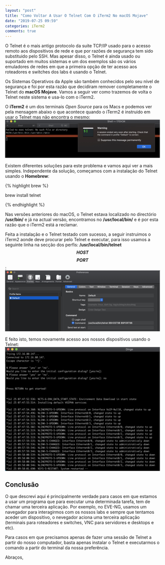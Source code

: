 ```yaml
---
layout: "post"
title: "Como Voltar A Usar O Telnet Com O iTerm2 No macOS Mojave"
date: "2019-07-25 09:59"
categories: iTerm2
comments: true
---
```

O Telnet é o mais antigo protocolo da suite TCP/IP usado para o acesso remoto aos dispositivos de rede e que por razões de segurança tem sido substituido pelo SSH. Mas apesar disso, o Telnet é ainda usado ou suportado em muitos sistemas e um dos exemplos são os vários emuladores de redes em que a primeira opção de ter acesso aos roteadores e switches dos labs é usando o Telnet.

Os Sistemas Operativos da Apple são também conhecidos pelo seu nível de segurança e foi por esta razão que decidiram remover completamente o Telnet do **macOS Mojave**. Vamos a seguir ver como trazemos de volta o Telnet neste sistema e usa-lo com o iTerm2.

O **iTerm2** é um dos terminais *Open Source* para os Macs e podemos ver pela mensagem abaixo o que acontece quando o iTerm2 é instruido em usar o Telnet mas não encontra o mesmo:
<img src="/assets/iterm2_telnet_msg.jpg" class="align-center">

Existem diferentes soluções para este problema e vamos aqui ver a mais simples. Independente da solução, começamos com a instalação do Telnet usando o **Homebrew**:

{% highlight brew %}

brew install telnet

{% endhighlight %}

Nas versões anteriores do macOS, o Telnet estava localizado no directório **/usr/bin/** e já na actual versão, encontramos no **/usr/local/bin/** e é por esta razão que o iTerm2 está a reclamar.

Feita a instalação e o Telnet testado com sucesso, a seguir instruimos o iTerm2 aonde deve procurar pelo Telnet e executar, para isso usamos a seguinte linha na secção dos perfis: **/usr/local/bin/telnet $$HOST$$ $$PORT$$**:
<img src="/assets/iterm2_profiles.jpg" class="align-center">

E feito isto, temos novamente acesso aos nossos dispositivos usando o Telnet:
<img src="/assets/iterm2_telnet_success.jpg" class="align-center">

## Conclusão
O que descrevi aqui é principalmente verdade para casos em que estamos a usar um programa que para executar uma determinada tarefa, tem de chamar uma terceira aplicação. Por exemplo, no EVE-NG, usamos um navegador para interagirmos com os nossos labs e sempre que tentamos aceder um dispositivo, o nevegador aciona uma terceira aplicação (terminais para roteadores e switches, VNC para servidores e desktops e etc).

Para casos em que precisamos apenas de fazer uma sessão de Telnet a partir do nosso computador, basta apenas instalar o Telnet e executarmos o comando a partir do terminal da nossa preferência.


Abraços,
